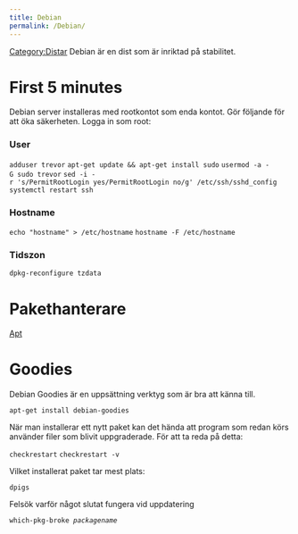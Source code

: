 ```yaml
---
title: Debian
permalink: /Debian/
---
```


[Category:Distar](/Category:Distar "wikilink") Debian är en dist som är
inriktad på stabilitet.

First 5 minutes
===============

Debian server installeras med rootkontot som enda kontot. Gör följande
för att öka säkerheten. Logga in som root:

### User

`adduser trevor`
`apt-get update && apt-get install sudo`
`usermod -a -G sudo trevor`
`sed -i -r 's/PermitRootLogin yes/PermitRootLogin no/g' /etc/ssh/sshd_config`
`systemctl restart ssh`

### Hostname

`echo "hostname" > /etc/hostname`
`hostname -F /etc/hostname`

### Tidszon

`dpkg-reconfigure tzdata`

Pakethanterare
==============

[Apt](/Apt "wikilink")

Goodies
=======

Debian Goodies är en uppsättning verktyg som är bra att känna till.

`apt-get install debian-goodies`

När man installerar ett nytt paket kan det hända att program som redan
körs använder filer som blivit uppgraderade. För att ta reda på detta:

`checkrestart`
`checkrestart -v`

Vilket installerat paket tar mest plats:

`dpigs`

Felsök varför något slutat fungera vid uppdatering

`which-pkg-broke `*`packagename`*